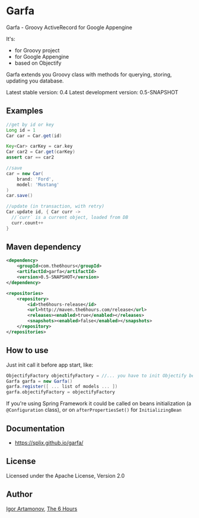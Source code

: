 Garfa
=====

Garfa - Groovy ActiveRecord for Google Appengine

It's:

 * for Groovy project
 * for Google Appengine
 * based on Objectify

Garfa extends you Groovy class with methods for querying, storing, updating you database.

Latest stable version: 0.4
Latest development version: 0.5-SNAPSHOT

Examples
--------


```groovy
//get by id or key
Long id = 1
Car car = Car.get(id)

Key<Car> carKey = car.key
Car car2 = Car.get(carKey)
assert car == car2

//save
car = new Car(
    brand: 'Ford',
    model: 'Mustang'
)
car.save()

//update (in transaction, with retry)
Car.update id, { Car curr ->
  //`curr` is a current object, loaded from DB
  curr.count++
}
```

Maven dependency
----------------

```xml
<dependency>
    <groupId>com.the6hours</groupId>
    <artifactId>garfa</artifactId>
    <version>0.5-SNAPSHOT</version>
</dependency>
```

```xml
<repositories>
    <repository>
        <id>the6hours-release</id>
        <url>http://maven.the6hours.com/release</url>
        <releases><enabled>true</enabled></releases>
        <snapshots><enabled>false</enabled></snapshots>
    </repository>
</repositories>
```


How to use
----------

Just init call it before app start, like:

```groovy
ObjectifyFactory objectifyFactory = //... you have to init Objectify before Garfa
Garfa garfa = new Garfa()
garfa.register([ ... list of models ... ])
garfa.objectifyFactory = objectifyFactory
```

If you're using Spring Framework it could be called on beans initialization (a `@Configuration` class), or
 on `afterPropertiesSet()` for `InitializingBean`

Documentation
-------------

 * https://splix.github.io/garfa/

License
-------

Licensed under the Apache License, Version 2.0

Author
------
[Igor Artamonov](http://igorartamonov.com), [The 6 Hours](http://the6hours.com)
